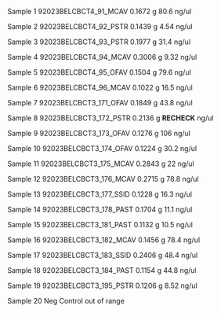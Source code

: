 Sample 1
92023BELCBCT4_91_MCAV
	 0.1672 g
	 80.6 ng/ul

Sample 2
92023BELCBCT4_92_PSTR
	 0.1439 g
	 4.54 ng/ul

Sample 3
92023BELCBCT4_93_PSTR
	 0.1977 g
	 31.4 ng/ul
	 
Sample 4
92023BELCBCT4_94_MCAV
	 0.3006 g
	 9.32 ng/ul
	 
Sample 5
92023BELCBCT4_95_OFAV
	 0.1504 g
	 79.6 ng/ul
	 
Sample 6
92023BELCBCT4_96_MCAV
	 0.1022 g
	 16.5 ng/ul
	 
Sample 7
92023BELCBCT3_171_OFAV
	 0.1849 g
	 43.8 ng/ul
	 
Sample 8
92023BELCBCT3_172_PSTR
	 0.2136 g
	 **RECHECK** ng/ul
	 
Sample 9
92023BELCBCT3_173_OFAV
	 0.1276 g
	 106 ng/ul
	 
Sample 10
92023BELCBCT3_174_OFAV
	 0.1224 g
	 30.2 ng/ul
	 
Sample 11
92023BELCBCT3_175_MCAV
	 0.2843 g
	 22 ng/ul
	 
Sample 12
92023BELCBCT3_176_MCAV
	 0.2715 g
	 78.8 ng/ul
	 
Sample 13
92023BELCBCT3_177_SSID
	 0.1228 g
	 16.3 ng/ul
	 
Sample 14
92023BELCBCT3_178_PAST
	 0.1704 g
	 11.1 ng/ul
	 
Sample 15
92023BELCBCT3_181_PAST
	 0.1132 g
	 10.5 ng/ul
	 
Sample 16
92023BELCBCT3_182_MCAV
	 0.1456 g
	78.4  ng/ul
	 
Sample 17
92023BELCBCT3_183_SSID
	 0.2406 g
	 48.4 ng/ul
	 
Sample 18
92023BELCBCT3_184_PAST
	 0.1154 g
	 44.8 ng/ul
	 
Sample 19
92023BELCBCT3_195_PSTR
	 0.1206 g
	 8.52 ng/ul
	 
Sample 20
Neg Control
out of range
